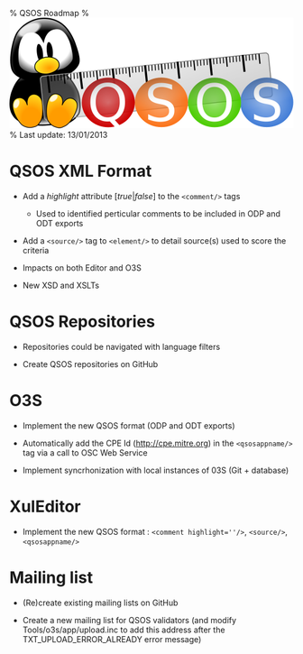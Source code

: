 % QSOS Roadmap
% ![Logo](Images/QSOS.png)
% Last update: 13/01/2013

# QSOS XML Format

* Add a _highlight_ attribute [_true_|_false_] to the `<comment/>` tags
    + Used to identified perticular comments to be included in ODP and ODT exports

* Add a `<source/>` tag to `<element/>` to detail source(s) used to score the criteria

* Impacts on both Editor and O3S

* New XSD and XSLTs

# QSOS Repositories

* Repositories could be navigated with language filters

* Create QSOS repositories on GitHub

# O3S

* Implement the new QSOS format (ODP and ODT exports)

* Automatically add the CPE Id (<http://cpe.mitre.org>) in the `<qsosappname/>` tag via a call to OSC Web Service

* Implement syncrhonization with local instances of 03S (Git + database)

# XulEditor

* Implement the new QSOS format : `<comment highlight=''/>`, `<source/>`, `<qsosappname/>`

# Mailing list

* (Re)create existing mailing lists on GitHub

* Create a new mailing list for QSOS validators (and modify Tools/o3s/app/upload.inc to add this address after the TXT_UPLOAD_ERROR_ALREADY error message)
